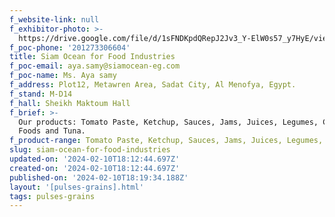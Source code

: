 ```yaml
---
f_website-link: null
f_exhibitor-photo: >-
  https://drive.google.com/file/d/1sFNDKpdQRepJ2Jv3_Y-ElW0s57_y7HyE/view?usp=drive_link
f_poc-phone: '201273306604'
title: Siam Ocean for Food Industries
f_poc-email: aya.samy@siamocean-eg.com
f_poc-name: Ms. Aya samy
f_address: Plot12, Metawren Area, Sadat City, Al Menofya, Egypt.
f_stand: M-D14
f_hall: Sheikh Maktoum Hall
f_brief: >-
  Our products: Tomato Paste, Ketchup, Sauces, Jams, Juices, Legumes, Canned
  Foods and Tuna.
f_product-range: Tomato Paste, Ketchup, Sauces, Jams, Juices, Legumes, Canned Foods and Tuna.
slug: siam-ocean-for-food-industries
updated-on: '2024-02-10T18:12:44.697Z'
created-on: '2024-02-10T18:12:44.697Z'
published-on: '2024-02-10T18:19:34.188Z'
layout: '[pulses-grains].html'
tags: pulses-grains
---
```



